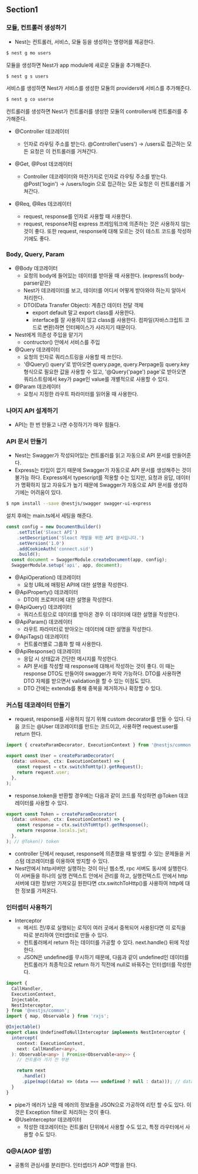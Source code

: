 ## Section1
### 모듈, 컨트롤러 생성하기
- Nest는 컨트롤러, 서비스, 모듈 등을 생성하는 명령어를 제공한다.
```bash
$ nest g mo users 
```
  모듈을 생성하면 Nest가 app module에 새로운 모듈을 추가해준다.
```bash
$ nest g s users
```
  서비스를 생성하면 Nest가 서비스를 생성한 모듈의 providers에 서비스를 추가해준다.
```bash
$ nest g co userse
```
  컨트롤러를 생성하면 Nest가 컨트롤러를 생성한 모듈의 controllers에 컨트롤러를 추가해준다.
  
- @Controller 데코레이터
  - 인자로 라우팅 주소를 받는다. @Controller('users') -> /users로 접근하는 모든 요청은 이 컨트롤러를 거쳐간다.

- @Get, @Post 데코레이터
  - Controller 데코레이터와 마찬가지로 인자로 라우팅 주소를 받는다. @Post('login') -> /users/login 으로 접근하는 모든 요청은 이 컨트롤러를 거쳐간다.
- @Req, @Res 데코레이터
  - request, response를 인자로 사용할 때 사용한다.
  - request, response처럼 express 프레임워크에 의존하는 것은 사용하지 않는 것이 좋다. 또한 request, response에 대해 모르는 것이 테스트 코드를 작성하기에도 좋다.

### Body, Query, Param
- @Body 데코레이터
  - 요청의 body에 들어있는 데이터를 받아올 때 사용한다. (express의 body-parser같은)
  - Nest가 데코레이터를 보고, 데이터를 어디서 어떻게 받아와야 하는지 알아서 처리한다.
  - DTO(Data Transfer Object): 계층간 데이터 전달 객체
    - export default 말고 export class를 사용한다.
    - interface를 잘 사용하지 않고 class를 사용한다. 컴파일(자바스크립트 코드로 변환)하면 인터페이스가 사라지기 때문이다.
- Nest에게 의존성 주입을 맡기기
  - contructor() 안에서 서비스를 주입
- @Query 데코레이터
  - 요청의 인자로 쿼리스트링을 사용할 때 쓰인다.
  - '@Query() query'로 받아오면 query.page, query.Perpage등 query.key 형식으로 필요한 값을 사용할 수 있고, '@Query('page') page'로 받아오면 쿼리스트링에서 key가 page인 value를 개별적으로 사용할 수 있다.
- @Param 데코레이터
  - 요청시 지정한 라우트 파라미터를 읽어올 때 사용한다.

### 나머지 API 설계하기
- API는 한 번 만들고 나면 수정하기가 매우 힘들다.

### API 문서 만들기
- Nest는 Swagger가 작성되어있는 컨트롤러를 읽고 자동으로 API 문서를 만들어준다.
- Express는 타입이 없기 때문에 Swagger가 자동으로 API 문서를 생성해주는 것이 불가능 하다. Express에서 typescript를 적용할 수는 있지만, 요청과 응답, 데이터가 명확하지 않고 자유도가 높기 때문에 Swagger가 자동으로 API 문서를 생성하기에는 어려움이 있다.
```bash
$ npm install --save @nestjs/swagger swagger-ui-express 
```
설치 후에는 main.ts에서 세팅을 해준다.
```typescript
const config = new DocumentBuilder()
    .setTitle('Sleact API')
    .setDescription('Sleact 개발을 위한 API 문서입니다.')
    .setVersion('1.0')
    .addCookieAuth('connect.sid')
    .build();
  const document = SwaggerModule.createDocument(app, config);
  SwaggerModule.setup('api', app, document);
```
- @ApiOperation() 데코레이터
  - 요청 URL에 매핑된 API에 대한 설명을 작성한다.
- @ApiProperty() 데코레이터
  - DTO의 프로퍼티에 대한 설명을 작성한다.
- @ApiQuery() 데코레이터
  - 쿼리스트링으로 데이터를 받아온 경우 이 데이터에 대한 설명을 작성한다.
- @ApiParam() 데코레이터
  - 라우트 파라미터로 받아오는 데이터에 대한 설명을 작성한다.
- @ApiTags() 데코레이터
  - 컨트롤러별로 그룹화 할 때 사용한다.
- @ApiResponse() 데코레이터
  - 응답 시 상태값과 간단한 메시지를 작성한다.
  - API 문서를 작성할 때 response에 대해서 작성하는 것이 좋다. 이 때는 response DTO도 만들어야 swagger가 파악 가능하다. DTO를 사용하면 DTO 자체를 받으면서 validation을 할 수 있는 이점도 있다.
  - DTO 간에는 extends를 통해 중복을 제거하거나 확장할 수 있다.

### 커스텀 데코레이터 만들기
- request, response를 사용하지 않기 위해 custom decorator를 만들 수 있다. 다음 코드는 @User 데코레이터를 만드는 코드이고, 사용하면 request.user를 return 한다.
```typescript
import { createParamDecorator, ExecutionContext } from '@nestjs/common'

export const User = createParamDecorator(
  (data: unknown, ctx: ExecutionContext) => {
    const request = ctx.switchToHttp().getRequest();
    return request.user;
  },
);
```
- response.token을 반환할 경우에는 다음과 같이 코드를 작성하면 @Token 데코레이터를 사용할 수 있다.
```typescript
export const Token = createParamDecorator(
  (data: unknown, ctx: ExecutionContext) => {
    const response = ctx.switchToHttp().getResponse();
    return response.locals.jwt;
  },
); // @Token() token
```
- controller 단에서 requset, response에 의존했을 때 발생할 수 있는 문제들을 커스텀 데코레이터를 이용하여 방지할 수 있다.
- Nest안에서 http서버만 실행하는 것이 아닌 웹소켓, rpc 서버도 동시에 실행한다. 이 서버들을 하나의 실행 컨텍스트 안에서 관리를 하고, 실행컨텍스트 안에서 http 서버에 대한 정보만 가져오길 원한다면 ctx.switchToHttp()를 사용하여 http에 대한 정보를 가져온다.

### 인터셉터 사용하기
- Interceptor
  - 메서드 전/후로 실행되는 로직이 여러 곳에서 중복되어 사용된다면 이 로직을 따로 분리하여 인터셉터로 만들 수 있다.
  - 컨트롤러에서 return 하는 데이터를 가공할 수 있다. next.handle() 뒤에 작성한다.
  - JSON은 undefined를 무시하기 때문에, 다음과 같이 undefined인 데이터를 컨트롤러가 최종적으로 return 하기 직전에 null로 바꿔주는 인터셉터를 작성한다.
```typescript
import {
  CallHandler,
  ExecutionContext,
  Injectable,
  NestInterceptor,
} from '@nestjs/common';
import { map, Observable } from 'rxjs';

@Injectable()
export class UndefinedToNullInterceptor implements NestInterceptor {
  intercept(
    context: ExecutionContext,
    next: CallHandler<any>,
  ): Observable<any> | Promise<Observable<any>> {
    // 컨트롤러 가기 전 부분

    return next
      .handle()
      .pipe(map((data) => (data === undefined ? null : data))); // data: 컨트롤러에서 return 하는 데이터
  }
}
```
- pipe가 에러가 났을 때 에러의 정보들을 JSON으로 가공하여 리턴 할 수도 있다. 이 것은 Exception filter로 처리하는 것이 좋다.
- @UseInterceptor 데코레이터
  - 작성한 데코레이터는 컨트롤러 단위에서 사용할 수도 있고, 특정 라우터에서 사용할 수도 있다.

### Q@A(AOP 설명)
- 공통의 관심사를 분리한다. 인터셉터가 AOP 역할을 한다.
